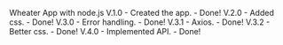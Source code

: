Wheater App with node.js
V.1.0 - Created the app. - Done!
V.2.0 - Added css. - Done!
V.3.0 - Error handling. - Done!
V.3.1 - Axios. - Done!
V.3.2 - Better css. - Done!
V.4.0 - Implemented API. - Done!